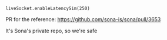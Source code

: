 `liveSocket.enableLatencySim(250)`

PR for the reference: https://github.com/sona-is/sona/pull/3653

It's Sona's private repo, so we're safe
